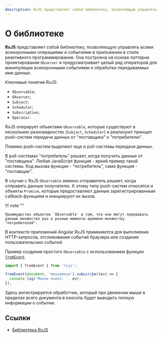 ```yaml
---
description: RxJS представляет собой библиотеку, позволяющую управлять всеми асинхронными операциями и событиями в приложении в стиле реактивного программирования
---
```


# О библиотеке

**RxJS** представляет собой библиотеку, позволяющую управлять всеми асинхронными операциями и событиями в приложении в стиле реактивного программирования. Она построена на основе паттерна проектирования `Observer` и предусматривает целый ряд операторов для манипуляции асинхронными событиями и обработки передаваемых ими данных.

Ключевые понятия RxJS:

- `Observable`;
- `Observer`;
- `Subject`;
- `Scheduler`;
- `Subscription`;
- `Operator`.

RxJS оперирует объектами `Observable`, которые существуют в нескольких разновидностях (`Subject`, `Scheduler`) и реализуют принцип push-систем передачи данных от "поставщика" к "потребителю".

Помимо push-систем выделяют еще и pull-системы передачи данных.

В pull-системах "потребитель" решает, когда получить данные от "поставщика". Любая JavaScript функция - яркий пример такой системы. Код вызова функции - "потребитель", сама функция - "поставщик".

В случае с RxJS `Observable` именно отправитель решает, когда отправить данные получателю. К этому типу push-систем относятся и объекты `Promise`, которые предоставляют данные зарегистрированным callback-функциям и инициируют их вызов.

!!! note ""

    Преимущество объектов `Observable` в том, что они могут передавать данные множество раз в разные моменты времени множеству "потребителей".

В контексте приложений Angular RxJS применяется для выполнения HTTP-запросов, отслеживания событий браузера или создания пользовательских событий.

Пример создания простого `Observable` с использованием функции [`fromEvent`](https://rxjs.dev/api/index/function/fromEvent).

```ts
import { fromEvent } from 'rxjs';

fromEvent(document, 'mousemove').subscribe((ev) => {
  console.log('Mouse event: ', ev);
});
```

Здесь регистрируется обработчик, который при движении мыши в пределах всего документа в консоль будет выводить полную информации о событии.

## Ссылки

- [Библиотека RxJS](https://rxjs.dev/)
